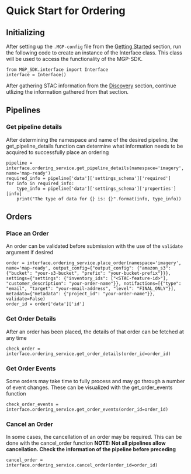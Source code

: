 # Quick Start for Ordering

## Initializing

After setting up the `.MGP-config` file from the [Getting Started](../index.md) section, run the following code to create an instance of the Interface class. This class will be used to access the functionality of the MGP-SDK.

	from MGP_SDK.interface import Interface
	interface = Interface()
	
After gathering STAC information from the [Discovery](quickstart-discovery.md) section, continue utlizing the information gathered from that section.

## Pipelines

### Get pipeline details

After determining the namespace and name of the desired pipeline, the get_pipeline_details function can determine what information needs to be acquired to successfully place an ordering

	pipeline = interface.ordering_service.get_pipeline_details(namespace='imagery', name='map-ready')
	required_info = pipeline['data']['settings_schema']['required']
	for info in required_info:
		type_info = pipeline['data']['settings_schema']['properties'][info]
		print("The type of data for {} is: {}".format(info, type_info))
		
## Orders

### Place an Order

An order can be validated before submission with the use of the `validate` argument if desired

	order = interface.ordering_service.place_order(namespace='imagery', name='map-ready', output_config={"output_config": {"amazon_s3": {"bucket": "your-s3-bucket", "prefix": "your-bucket-prefix"}}}, settings={"settings": {"inventory_ids": ["<STAC-feature-id>"], "customer_description": "your-order-name"}}, notifactions=[{"type": "email", "target": "your-email-address", "level": "FINAL_ONLY"}], metadata={"metadata": {"project_id": "your-order-name"}}, validate=False)
	order_id = order['data']['id']
	
### Get Order Details

After an order has been placed, the details of that order can be fetched at any time

	check_order = interface.ordering_service.get_order_details(order_id=order_id)
	
### Get Order Events

Some orders may take time to fully process and may go through a number of event changes. These can be visualized with the get_order_events function

	check_order_events = interface.ordering_service.get_order_events(order_id=order_id)
	
### Cancel an Order

In some cases, the cancellation of an order may be required. This can be done with the cancel_order function **NOTE: Not all pipelines allow cancellation. Check the information of the pipeline before preceding**

	cancel_order = interface.ordering_service.cancel_order(order_id=order_id)
